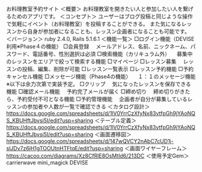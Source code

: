 お料理教室予約サイト
＜概要＞
お料理教室を開きたい人と参加したい人を繋げるためのアプリです。
＜コンセプト＞
ユーザーはブログ投稿と同じような操作で気軽にイベント（お料理教室）を投稿することができる。
また気になるレッスンから自身が参加者になることも、レッスン企画者になることも可能です。
＜バージョン＞
ruby 2.4.0,
Rails 5.1.6.1
＜機能一覧＞
□ログイン機能（DEVISE利用※Phase４の機能）
□会員登録
　メールアドレス、名前、ニックネーム、パスワード、電話番号、性別選択は必須
□検索機能（カリキュラム外）
　募集中のレッスンをエリアで絞って検索する機能
□マイページ
□レッスン募集
　レッスンの投稿、編集、削除が可能
□レッスン一覧表示
□レッスン予約機能
□予約キャンセル機能
□メッセージ機能（Phase4の機能）
　１：１のメッセージ機能
※以下は余力次第で実装予定。
□クリップ
　気になったレッスンを保存できる機能
□確認メール機能
　予約完了メールが届く
□締め切り
　締め切りがきたら、予約受付不可となる機能
□予約管理機能
　企画者が自分が募集しているレッスンの参加者や人数が一覧で確認できる
＜カタログ設計＞
https://docs.google.com/spreadsheets/d/1lV0YrrCzXfyNx83vtfpGh9jYAoNQS_KBUHftJbvsi5I/edit?usp=sharing
＜テーブル定義＞
https://docs.google.com/spreadsheets/d/1lV0YrrCzXfyNx83vtfpGh9jYAoNQS_KBUHftJbvsi5I/edit?usp=sharing
＜画面遷移図＞
https://docs.google.com/spreadsheets/d/147wQVCY2nAbC7cUD1j-slJDv7z6jH1gTOOUtnHTFtqE/edit?usp=sharing
＜画面ワイヤーフレーム＞
https://cacoo.com/diagrams/Xz8CfRlE8OsMtld6/213DC
＜使用予定Gem＞
carrierwave
mini_magick
DEVISE
